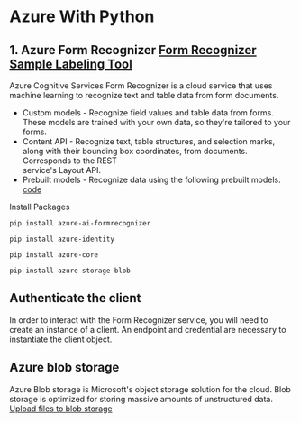 # Azure With Python

## 1. Azure Form Recognizer [Form Recognizer Sample Labeling Tool](https://fott-2-1.azurewebsites.net/)
Azure Cognitive Services Form Recognizer is a cloud service that uses machine learning to recognize text and table data from form documents. 
* Custom models - Recognize field values and table data from forms. These models are trained with your own data, so they're tailored to your forms.
* Content API - Recognize text, table structures, and selection marks, along with their bounding box coordinates, from documents. Corresponds to the REST  
  service's Layout API.
* Prebuilt models - Recognize data using the following prebuilt models.  [code](https://github.com/amogh9594/azure-with-python/blob/main/Azure_Form_Rcognizer_For_invoice.ipynb)

Install Packages
```
pip install azure-ai-formrecognizer
```
```
pip install azure-identity
```
```
pip install azure-core
```
```
pip install azure-storage-blob
```

## Authenticate the client
In order to interact with the Form Recognizer service, you will need to create an instance of a client. An endpoint and credential are necessary to instantiate the client object. 

## Azure blob storage 
Azure Blob storage is Microsoft's object storage solution for the cloud. Blob storage is optimized for storing massive amounts of unstructured data. 
[Upload files to blob storage](https://github.com/amogh9594/azure-with-python/blob/main/blob-quickstart-v12.py)

